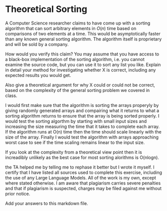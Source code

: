 # Theoretical Sorting

A Computer Science researcher claims to have come up with a sorting algorithm
that can sort arbitrary elements in $O(n)$ time based on comparisons of two
elements at a time. This would be asymptotically faster than any known general
sorting algorithm. The algorithm itself is proprietary and will be sold by a
company.

How would you verify this claim? You may assume that you have access to a
black-box implementation of the sorting algorithm, i.e. you cannot examine the
source code, but you can use it to sort any list you like. Explain in detail
your method for investigating whether X is correct, including any expected
results you would get.

Also give a theoretical argument for why X could or could not be correct, based
on the complexity of the general sorting problem we covered in class.

I would first make sure that the algorithm is sorting the arrays properyly by giving randomly generated arrays and compairing what it returns
to what a sorting algorithm returns to ensure that the array is being sorted properly.
I would test the sorting algorthm by starting with small input sizes and increasing the size measuring the time that it takes to complete each array.
If the algorithm runs at O(n) time then the time should scale linearly with the size of the array.
Finally I would test the algorithm with arrays approaching worst case to see if the time scaling remains linear to the input size.

If you look at the complexity from a theoretical view point then it is increadibly unlikely as the best case for most sorting alorithms is O(nlogn).

the TA helped me by telling me to rephase it better but I wrote it myself.
I certify that I have listed all sources used to complete this exercise, including the use of any Large Language Models. All of the work is my own, except where stated otherwise. I am aware that plagiarism carries severe penalties and that if plagiarism is suspected, charges may be filed against me without prior notice.

Add your answers to this markdown file.
